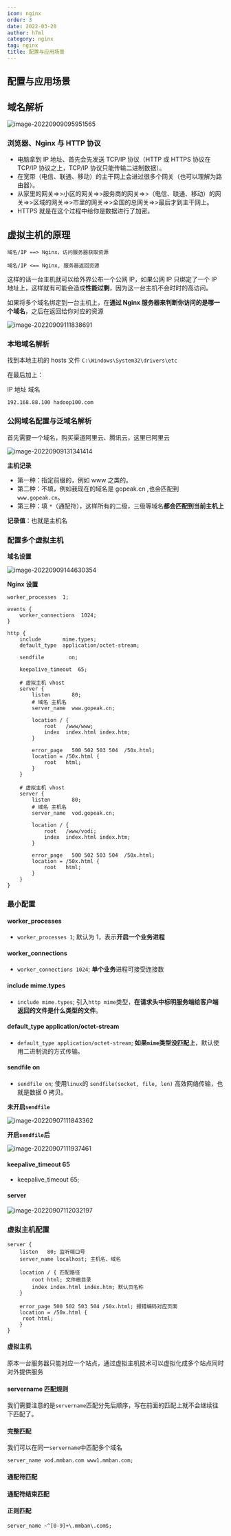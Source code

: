 ```yaml
---
icon: nginx
order: 3
date: 2022-03-20
author: h7ml
category: nginx
tag: nginx
title: 配置与应用场景
---
```


## 配置与应用场景

## 域名解析

![image-20220909095951565](http://static.5ibug.net/vitepress/assets/images/nginx/image-20220909095951565.png)

### 浏览器、Nginx 与 HTTP 协议

- 电脑拿到 IP 地址、首先会先发送 TCP/IP 协议（HTTP 或 HTTPS 协议在 TCP/IP 协议之上，TCP/IP 协议只能传输二进制数据）。
- 在宽带（电信、联通、移动）的主干网上会进过很多个网关（也可以理解为路由器）。
- 从家里的网关=>>小区的网关=>>服务商的网关=>>（电信、联通、移动）的网关=>>区域的网关=>>市里的网关=>>全国的总网关=>>最后才到主干网上。
- HTTPS 就是在这个过程中给你是数据进行了加密。

## 虚拟主机的原理

```text
域名/IP ==> Nginx，访问服务器获取资源

域名/IP <== Nginx, 服务器返回资源
```

这样的话一台主机就可以给外界公布一个公网 IP，如果公网 IP 只绑定了一个 IP 地址上，这样就有可能会造成**性能过剩**，因为这一台主机不会时时的高访问。

如果将多个域名绑定到一台主机上，在**通过 Nginx 服务器来判断你访问的是哪一个域名**，之后在返回给你对应的资源

![image-20220909111838691](http://static.5ibug.net/vitepress/assets/images/nginx/image-20220909111838691.png)

### 本地域名解析

找到本地主机的 hosts 文件 `C:\Windows\System32\drivers\etc`

在最后加上：

IP 地址 域名

```text
192.168.88.100 hadoop100.com
```

### 公网域名配置与泛域名解析

首先需要一个域名，购买渠道阿里云、腾讯云，这里已阿里云

![image-20220909131341414](http://static.5ibug.net/vitepress/assets/images/nginx/image-20220909131341414.png)

**主机记录**

- 第一种：指定前缀的，例如 www 之类的。
- 第二种：不填，例如我现在的域名是 gopeak.cn ,也会匹配到 `www.gopeak.cn`。
- 第三种：填 `*`（通配符），这样所有的二级，三级等域名**都会匹配到当前主机上**

**记录值**：也就是主机名

### 配置多个虚拟主机

**域名设置**

![image-20220909144630354](http://static.5ibug.net/vitepress/assets/images/nginx/image-20220909144630354.png)

**Nginx 设置**

```nginx
worker_processes  1;

events {
    worker_connections  1024;
}

http {
    include       mime.types;
    default_type  application/octet-stream;

    sendfile        on;

    keepalive_timeout  65;

    # 虚拟主机 vhost
    server {
        listen       80;
        # 域名 主机名
        server_name  www.gopeak.cn;

        location / {
            root   /www/www;
            index  index.html index.htm;
        }

        error_page   500 502 503 504  /50x.html;
        location = /50x.html {
            root   html;
        }
    }

    # 虚拟主机 vhost
    server {
        listen       80;
        # 域名 主机名
        server_name  vod.gopeak.cn;

        location / {
            root   /www/vodi;
            index  index.html index.htm;
        }

        error_page   500 502 503 504  /50x.html;
        location = /50x.html {
            root   html;
        }
    }
}
```

### 最小配置

#### worker_processes

- `worker_processes 1`; 默认为 1，表示**开启一个业务进程**

#### worker_connections

- `worker_connections 1024`; **单个业务**进程可接受连接数

#### include mime.types

- `include mime.types`; 引入`http mime`类型，**在请求头中标明服务端给客户端返回的文件是什么类型的文件**。

#### default_type application/octet-stream

- `default_type application/octet-stream`; **如果`mime`类型没匹配上**，默认使用二进制流的方式传输。

#### sendfile on

- `sendfile on`; 使用`linux`的 `sendfile(socket, file, len)` 高效网络传输，也就是数据 0 拷贝。

**未开启`sendfile`**

![image-20220907111843362](http://static.5ibug.net/vitepress/assets/images/nginx/image-20220907111843362.png)

**开启`sendfile`后**

![image-20220907111937461](http://static.5ibug.net/vitepress/assets/images/nginx/image-20220907111937461.png)

#### keepalive_timeout 65

- keepalive_timeout 65;

#### server

![image-20220907112032197](http://static.5ibug.net/vitepress/assets/images/nginx/image-20220907112032197.png)

### 虚拟主机配置

```nginx
server {
    listen   80; 监听端口号
    server_name localhost; 主机名、域名

    location / { 匹配路径
        root html; 文件根目录
        index index.html index.htm; 默认页名称
    }

    error_page 500 502 503 504 /50x.html; 报错编码对应页面
    location = /50x.html {
     root html;
    }
}
```

#### 虚拟主机

原本一台服务器只能对应一个站点，通过虚拟主机技术可以虚拟化成多个站点同时对外提供服务

#### servername 匹配规则

我们需要注意的是`servername`匹配分先后顺序，写在前面的匹配上就不会继续往下匹配了。

#### 完整匹配

我们可以在同一`servername`中匹配多个域名

```nginx
server_name vod.mmban.com www1.mmban.com;
```

#### 通配符匹配

#### 通配符结束匹配

#### 正则匹配

```nginx
server_name ~^[0-9]+\.mmban\.com$;
```
